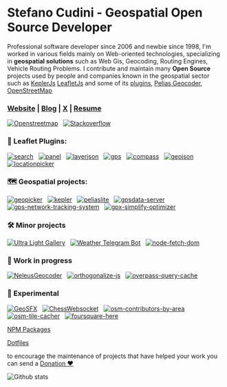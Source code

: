 # Stefano Cudini - Geospatial Open Source Developer

Professional software developer since 2006 and newbie since 1998, I'm worked in various fields mainly
on Web-oriented technologies, specializing in **geospatial solutions**
such as Web Gis, Geocoding, Routing Engines, Vehicle Routing Problems.
I contribute and maintain many **Open Source** projects used by people and companies known in the geospatial sector such as [KeplerJs](https://kepler.opengeo.tech/) [LeafletJs](https://leafletjs.com/) and some of its [plugins](https://opengeo.tech/maps/), [Pelias Geocoder](https://pelias.io/), [OpenStreetMap](https://osm.org/)

### [Website](https://opengeo.tech/) | [Blog](https://stefcud.medium.com) | [X](https://x.com/intent/follow?screen_name=zakis) | [Resume](https://opengeo.tech/stefano-cudini/)

[![Openstreetmap](https://img.shields.io/badge/Openstreetmap-+3k-brightgreen?style=social&logo=Openstreetmap)](https://osm.org/user/StefanoCudini) &nbsp;
[![Stackoverflow](https://img.shields.io/badge/Stackoverflow-+2k-brightgreen?style=social&logo=stackoverflow)](https://stackoverflow.com/users/526444/stefcud?tab=profile)

### 🍃 Leaflet Plugins:

[![search](https://img.shields.io/github/stars/stefanocudini/leaflet-search?style=social&label=Search)](https://github.com/stefanocudini/leaflet-search) &nbsp;
[![panel](https://img.shields.io/github/stars/stefanocudini/leaflet-panel-layers?style=social&label=PanelLayers)](https://github.com/stefanocudini/leaflet-panel-layers) &nbsp;
[![layerjson](https://img.shields.io/github/stars/stefanocudini/leaflet-layerjson?style=social&label=LayerJson)](https://github.com/stefanocudini/leaflet-layerjson) &nbsp;
[![gps](https://img.shields.io/github/stars/stefanocudini/leaflet-gps?style=social&label=Gps)](https://github.com/stefanocudini/leaflet-gps) &nbsp;
[![compass](https://img.shields.io/github/stars/stefanocudini/leaflet-compass?style=social&label=Compass)](https://github.com/stefanocudini/leaflet-compass) &nbsp;
[![geojson](https://img.shields.io/github/stars/stefanocudini/leaflet-geojson-selector?style=social&label=GeoSelector)](https://github.com/stefanocudini/leaflet-geojson-selector) &nbsp;
[![locationpicker](https://img.shields.io/github/stars/stefanocudini/leaflet-locationpicker?style=social&label=LocationPicker)](https://github.com/stefanocudini/leaflet-locationpicker) 

### 🗺️ Geospatial projects:
[![geopicker](https://img.shields.io/github/stars/opengeo-tech/geopicker?style=social&label=GeoPicker)](https://github.com/opengeo-tech/geopicker) &nbsp;
[![kepler](https://img.shields.io/github/stars/keplerjs/kepler?style=social&label=KeplerJs)](https://github.com/keplerjs) &nbsp;
[![peliaslite](https://img.shields.io/github/stars/stefanocudini/peliaslite?style=social&label=PeliasLite)](https://github.com/stefanocudini/peliaslite) &nbsp;
[![gpsdata-server](https://img.shields.io/github/stars/stefanocudini/gpsdata-server?style=social&label=GPSdataServer)](https://github.com/stefanocudini/gpsdata-server) &nbsp;
[![gps-network-tracking-system](https://img.shields.io/github/stars/stefanocudini/gps-network-tracking-system?style=social&label=GPS%20Tracking%20Network)](https://github.com/stefanocudini/gps-network-tracking-system) &nbsp;
[![gpx-simplify-optimizer](https://img.shields.io/github/stars/stefanocudini/gpx-simplify-optimizer?style=social&label=GPX%20Optimizer)](https://github.com/stefanocudini/gpx-simplify-optimizer) &nbsp;

### 🛠 Minor projects
[![Ultra Light Gallery](https://img.shields.io/github/stars/stefanocudini/UltraLightGallery?style=social&label=Ultra%20Light%20Gallery)](https://github.com/stefanocudini/UltraLightGallery) &nbsp;
[![Weather Telegram Bot](https://img.shields.io/github/stars/stefanocudini/weather-telegram-bot?style=social&label=Weather%20Telegram%20Bot)](https://github.com/stefanocudini/weather-telegram-bot) &nbsp;
[![node-fetch-dom](https://img.shields.io/github/stars/stefanocudini/node-fetch-dom?style=social&label=NodeFetchDOM)](https://github.com/stefanocudini/node-fetch-dom) 

### 🚧 Work in progress
[![NeleusGeocoder](https://img.shields.io/github/stars/neleus-geocoder?style=social&label=Neleus%20Geocoder)](https://github.com/neleus-geocoder) &nbsp;
[![orthogonalize-js](https://img.shields.io/github/stars/stefanocudini/orthogonalize-js?style=social&label=OrthogonalizeJs)](https://github.com/stefanocudini/orthogonalize-js) &nbsp;
[![overpass-query-cache](https://img.shields.io/github/stars/stefanocudini/overpass-query-cache?style=social&label=OverpassQueryCache)](https://github.com/stefanocudini/overpass-query-cache) 

### 🔬 Experimental
[![GeoSFX](https://img.shields.io/github/stars/stefanocudini/GeoSFX?style=social&label=GeoSFX)](https://github.com/stefanocudini/GeoSFX) &nbsp;
[![ChessWebsocket](https://img.shields.io/github/stars/stefanocudini/websocket-chess?style=social&label=Chess%20Websockets)](https://github.com/stefanocudini/websocket-chess) &nbsp;
[![osm-contributors-by-area](https://img.shields.io/github/stars/stefanocudini/websocket-chess?style=social&label=osm-contributors-by-area)](https://github.com/stefanocudini/osm-contributors-by-area) &nbsp;
[![osm-tile-cacher](https://img.shields.io/github/stars/stefanocudini/websocket-chess?style=social&label=osm-tile-cacher)](https://github.com/stefanocudini/osm-tile-cacher) &nbsp;
[![foursquare-here](https://img.shields.io/github/stars/stefanocudini/websocket-chess?style=social&label=foursquare-here)](https://github.com/stefanocudini/foursquare-here) 

[NPM Packages](https://www.npmjs.com/~stefcud)

[Dotfiles](https://github.com/stefanocudini/dotfiles)

to encourage the maintenance of projects that have helped your work you can send a [Donation ❤️](https://www.paypal.me/stefanocudini)

![Github stats](https://github-readme-stats.vercel.app/api?username=stefanocudini&theme=graywhite&hide_border=true&custom_title=Activity%20stats)

